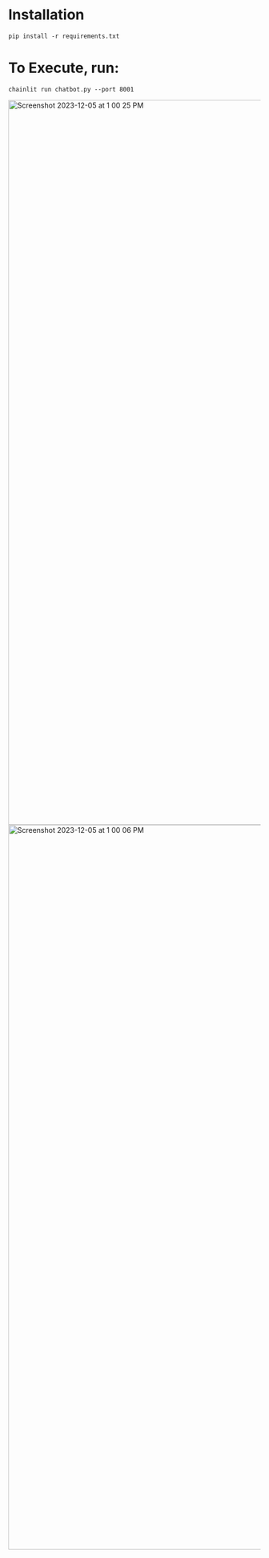 # Installation
```
pip install -r requirements.txt
```

# To Execute, run:
```
chainlit run chatbot.py --port 8001
```

<img width="1444" alt="Screenshot 2023-12-05 at 1 00 25 PM" src="https://github.com/ar29/khaata-openai-postgres-connector-chatbot/assets/19377159/7afac0b7-3fd6-4ce8-8883-44741943aa2f">

<img width="1444" alt="Screenshot 2023-12-05 at 1 00 06 PM" src="https://github.com/ar29/khaata-openai-postgres-connector-chatbot/assets/19377159/991a4507-4e71-4776-8035-ec40ec1a702d">
